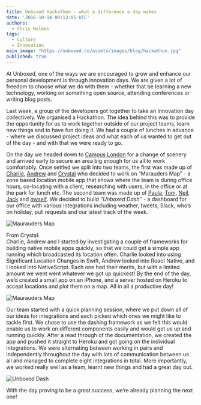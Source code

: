 ```yaml
---
title: Unboxed Hackathon - what a difference a day makes
date: '2016-10-14 09:13:05 UTC'
authors:
  - Chris Holmes
tags:
  - Culture
  - Innovation
main_image: "https://unboxed.co/assets/images/blog/hackathon.jpg"
published: true
---
```


At Unboxed, one of the ways we are encouraged to grow and enhance our personal development is through innovation days. We are given a lot of freedom to choose what we do with them - whether that be learning a new technology, working on something open source, attending conferences or writing blog posts.

Last week, a group of the developers got together to take an innovation day collectively. We organised a Hackathon. The idea behind this was to provide the opportunity for us to work together outside of our project teams, learn new things and to have fun doing it. We had a couple of lunches in advance - where we discussed project ideas and what each of us wanted to get out of the day - and with that we were ready to go.

On the day we headed down to [Campus London](https://www.campus.co/london/en) for a change of scenery and arrived early to secure an area big enough for us all to work comfortably. Once settled we split into two teams, the first was made up of [Charlie](/team#charlie-egan), [Andrew](/team#andrew-white) and [Crystal](/team#chris-carter) who decided to work on “Marauders Map” - a zone based location mobile app that shows where the team is during office hours, co-locating with a client, researching with users, in the office or at the park for lunch etc. The second team was made up of [Paula](/team#paula-stepinska), [Tom](/team#tom-sabin), [Neil](/team#neil-van-beinum), [Jack](/team#jack-bracewell) and [myself](/team#chris-holmes). We decided to build <i>“Unboxed Dash”</i> - a dashboard for our office with various integrations including weather, tweets, Slack, who’s on holiday, pull requests and our latest track of the week.

![Maurauders Map](https://unboxed.co/assets/images/blog/hackathon.jpg)

From Crystal:<br/>
Charlie, Andrew and I started by investigating a couple of frameworks for building native mobile apps quickly, so that we could get a simple app running which broadcasted its location often. Charlie looked into using Significant Location Changes in Swift, Andrew looked into React Native, and I looked into NativeScript. Each one had their merits, but with a limited amount we went went whatever we got up quickest! By the end of the day, we’d created a small app on an iPhone, and a server hosted on Heroku to accept locations and plot them on a map. All in all a productive day!

![Maurauders Map](https://unboxed.co/assets/images/blog/maurauders-map.png)

Our team started with a quick planning session, where we put down all of our ideas for integrations and each picked which ones we might like to tackle first. We chose to use the dashing framework as we felt this would enable us to work on different components easily and would get us up and running quickly. After a read through of the documentation, we created the app and pushed it straight to Heroku and got going on the individual integrations. We were alternating between working in pairs and independently throughout the day with lots of communication between us all and managed to complete eight integrations in total. More importantly, we worked really well as a team, learnt new things and had a great day out.

![Unboxed Dash](https://unboxed.co/assets/images/blog/unboxed-dash.png)

With the day proving to be a great success, we’re already planning the next one!
